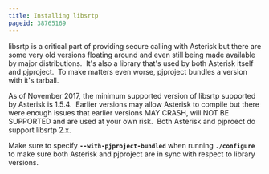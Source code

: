 ```yaml
---
title: Installing libsrtp
pageid: 38765169
---
```


libsrtp is a critical part of providing secure calling with Asterisk but there are some very old versions floating around and even still being made available by major distributions.  It's also a library that's used by both Asterisk itself and pjproject.  To make matters even worse, pjproject bundles a version with it's tarball.

As of November 2017, the minimum supported version of libsrtp supported by Asterisk is 1.5.4.  Earlier versions may allow Asterisk to compile but there were enough issues that earlier versions MAY CRASH, will NOT BE SUPPORTED and are used at your own risk.  Both Asterisk and pjproect do support libsrtp 2.x.

Make sure to specify **`--with-pjproject-bundled`** when running **`./configure`** to make sure both Asterisk and pjproject are in sync with respect to library versions.

 

 

 

 

